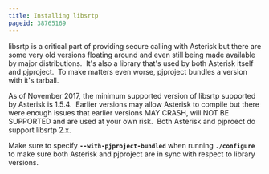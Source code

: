 ```yaml
---
title: Installing libsrtp
pageid: 38765169
---
```


libsrtp is a critical part of providing secure calling with Asterisk but there are some very old versions floating around and even still being made available by major distributions.  It's also a library that's used by both Asterisk itself and pjproject.  To make matters even worse, pjproject bundles a version with it's tarball.

As of November 2017, the minimum supported version of libsrtp supported by Asterisk is 1.5.4.  Earlier versions may allow Asterisk to compile but there were enough issues that earlier versions MAY CRASH, will NOT BE SUPPORTED and are used at your own risk.  Both Asterisk and pjproect do support libsrtp 2.x.

Make sure to specify **`--with-pjproject-bundled`** when running **`./configure`** to make sure both Asterisk and pjproject are in sync with respect to library versions.

 

 

 

 

